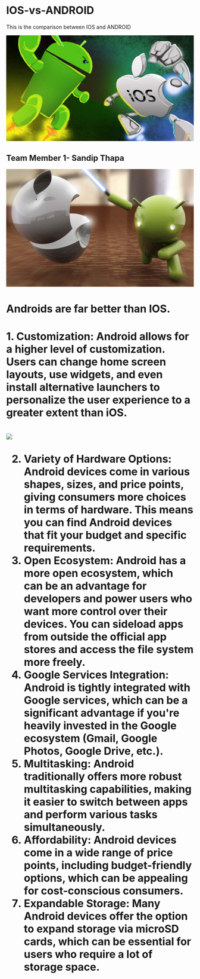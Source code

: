 # IOS-vs-ANDROID

This is the comparison between IOS and ANDROID

<img src="images/IOS vs android.png">

## Team Member 1- Sandip Thapa

<img src="images/Android slashes.jpeg">
<h1>Androids are far better than IOS.<h1>
<p>1. Customization: Android allows for a higher level of customization. Users can change home screen layouts, use widgets, and even install alternative launchers to personalize the user experience to a greater extent than iOS.</p>
<img src="images/customization of android.avif">

2. Variety of Hardware Options: Android devices come in various shapes, sizes, and price points, giving consumers more choices in terms of hardware. This means you can find Android devices that fit your budget and specific requirements.
3. Open Ecosystem: Android has a more open ecosystem, which can be an advantage for developers and power users who want more control over their devices. You can sideload apps from outside the official app stores and access the file system more freely.
4. Google Services Integration: Android is tightly integrated with Google services, which can be a significant advantage if you're heavily invested in the Google ecosystem (Gmail, Google Photos, Google Drive, etc.).
5. Multitasking: Android traditionally offers more robust multitasking capabilities, making it easier to switch between apps and perform various tasks simultaneously.
6. Affordability: Android devices come in a wide range of price points, including budget-friendly options, which can be appealing for cost-conscious consumers.
7. Expandable Storage: Many Android devices offer the option to expand storage via microSD cards, which can be essential for users who require a lot of storage space.
</p>
